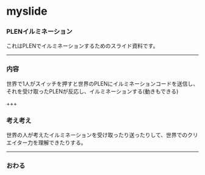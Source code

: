 # myslide
### PLENイルミネーション


これはPLENでイルミネーションするためのスライド資料です。


---


### 内容


世界で1人がスイッチを押すと世界のPLENにイルミネーションコードを送信し、
それを受け取ったPLENが反応し、イルミネーションする(動きもできる)



+++


### 考え考え


世界の人が考えたイルミネーションを受け取ったり送ったりして、世界でのクリエイター力を理解できたりする。


---


### おわる
